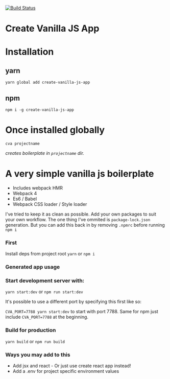[![Build Status](https://travis-ci.org/gkweb/create-vanilla-js-app.png?branch=master)](https://travis-ci.org/gkweb/create-vanilla-js-app)

# Create Vanilla JS App

# Installation

## yarn
`yarn global add create-vanilla-js-app`

## npm
`npm i -g create-vanilla-js-app`

# Once installed globally

`cva projectname`

_creates boilerplate in `projectname` dir._

# A very simple vanilla js boilerplate

- Includes webpack HMR
- Webpack 4
- Es6 / Babel
- Webpack CSS loader / Style loader

I've tried to keep it as clean as possible. Add your own packages to suit your own workflow. The one thing I've ommited is `package-lock.json` generation. But you can add this back in by removing `.npmrc` before running `npm i`

### First

Install deps from project root `yarn` or `npm i`


### Generated app usage

### Start development server with:

`yarn start:dev` or `npm run start:dev`

It's possible to use a different port by specifying this first like so: 

`CVA_PORT=7788 yarn start:dev` to start with port 7788. Same for npm just include `CVA_PORT=7788` at the beginning.

### Build for production

`yarn build` or `npm run build`

### Ways you may add to this

+ Add jsx and react - Or just use create react app instead!
+ Add a .env for project specific environment values